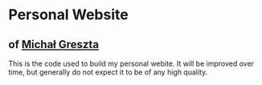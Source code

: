 # Personal Website

## of **[Michał Greszta](https://greszta.co)**

This is the code used to build my personal webite. It will be improved over time, but generally do not expect it to be of any high quality.